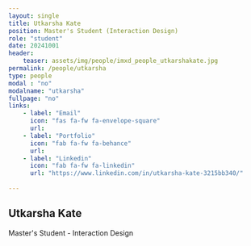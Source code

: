 ```yaml
---
layout: single
title: Utkarsha Kate
position: Master's Student (Interaction Design)
role: "student"
date: 20241001
header:
    teaser: assets/img/people/imxd_people_utkarshakate.jpg
permalink: /people/utkarsha
type: people
modal : "no"
modalname: "utkarsha"
fullpage: "no"
links:
    - label: "Email"
      icon: "fas fa-fw fa-envelope-square"
      url: 
    - label: "Portfolio"
      icon: "fab fa-fw fa-behance"
      url:
    - label: "Linkedin"
      icon: "fab fa-fw fa-linkedin"
      url: "https://www.linkedin.com/in/utkarsha-kate-3215bb340/"
      
---
```


## Utkarsha Kate
Master's Student - Interaction Design

